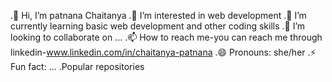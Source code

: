 .👋 Hi, I’m patnana Chaitanya
.👀 I’m interested in web development
.🌱 I’m currently learning basic web development and other coding skills
.💞 I’m looking to collaborate on ...
.📫 How to reach me-you can reach me through linkedin-www.linkedin.com/in/chaitanya-patnana
.😄 Pronouns: she/her
.⚡ Fun fact: ...
.Popular repositories
